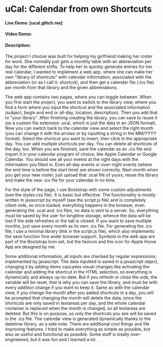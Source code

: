 # uCal: Calendar from own Shortcuts
#### Live Demo: [ucal.glitch.me]
#### Video Demo:  <URL HERE>
#### Description:
The project I choose was built for helping my girlfriend making her roster for work.
She normally just gets a monthly table with an abbreviation per day for the different shifts.
To help her to quickly generate entries for her real calendar, I wanted to implement a web app, where she can make her own "library of shortcuts" with calendar information, associated with the abbreviation (or as I call it: shortcut), and then get a calendar file (.ics file) per month from that library and the given abbreviations.

The web app contains two pages, where you can toggle between. When you first start the project, you want to switch to the library view, where you find a form where you input the shortcut and the associated information (subject, begin and end or all-day, location, description). Then you add that to "your library". After finishing creating the library, you can save to reuse it (as a custom file extension .ucal, which is just the data in an JSON format). Now you can switch back to the calendar view and select the right month (you can change it with the arrows or by inputting a string in the MM/YYYY format). Select the shortcut you want to insert, then click in the appropriate day. You can add multiple shortcuts per day. You can delete all shortcuts of the day, too. When you are finished, save the calendar as an .ics file and import it in your calendar program of choice, like Apple Calendar or Google Calendar. You should see all your events at the right days with the information you filled in. Even all-day events or over-night events (where the end time is before the start time) are shown correctly. Next month when you get your new roster, just upload that .ucal file of yours, reuse the library and make the new .ics file for your calendar in no time.

For the style of the page, I use Bootstrap with some custom adjustments (see the styles.css file). It is basic but effective.
The functionality is mostly written in javascript by myself (see the script.js file) and is completely client-side, so once loaded, everything happens in the browser, even generating the .ucal and .ics files, no data is sent to a server. So, everything must be saved by the user for longtime storage, whence the data will be lost if the side refreshes or the tab is closed. If you want to save multiple months, just save every month as its own .ics file.
For generating the .ics file, I use a minimal library (link in the script.js file), which also implements the save function fore wider browser support.
Symbols in the web app are part of the Bootstrap Icon set, but the favicon and the icon for Apple Home App are designed by me.

Some additional information, all inputs are checked by regular expressions, implemented by javascript. The data inputted is saved in a javascript object, changing it by adding items cascades visual changes like activating the calendar and adding the shortcut in the HTML selection, so everything is dynamically and always up-to-date. But if you refresh or close the side, the variable will be reset, that is why you can save the library, and must be with every addition change if you want to keep it. Same as with the calendar view, if you change the month after you added shortcuts in a day, you will be prompted that changing the month will delete the data, since the shortcuts are only saved in textareas per day, and the whole calendar container is replaced when the month is changed, so all textareas are deleted. But this is on purpose, so only the shortcuts you see will be saved in the .ics file. The calendar view is generated dynamically thanks to the datetime library, as a side note. There are additional cool things and life improving features. I tried to make everything as simple as possible, but also as useful and functional as possible. Some stuff is totally over-engineered, but it was fun and I learned a lot.